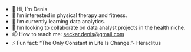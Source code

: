 - 👋 Hi, I’m Denis
- 👀 I’m interested in physical therapy and fitness.
- 🌱 I’m currently learning data analytics.
- 💞️ I’m looking to collaborate on data analyst projects in the health niche.
- 📫 How to reach me: seckar.denis@gmail.com
- ⚡ Fun fact: “The Only Constant in Life Is Change.”- Heraclitus

<!---
dezmosom/dezmosom is a ✨ special ✨ repository because its `README.md` (this file) appears on your GitHub profile.
You can click the Preview link to take a look at your changes.
--->
